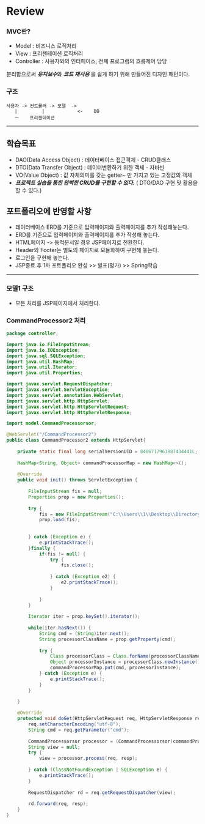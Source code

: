 # Review
### MVC란?
- Model : 비즈니스 로직처리
- View : 프리젠테이션 로직처리
- Controller : 사용자와의 인터페이스, 전체 프로그램의 흐름제어 담당


분리함으로써 ***유지보수***와  ***코드 재사용*** 을 쉽게 하기 위해 만들어진 디자인 패턴이다.

### 구조
```
사용자 -> 컨트롤러 -> 모델  ->
   |         |            <-    DB
   ㅡ    프리젠테이션

```




-----------------------------------------------------

## 학습목표
- DAO(Data Access Object) : 데이터베이스 접근객체 - CRUD클래스
- DTO(Data Transfer Object) : 데이터변환하기 위한 객체 - 자바빈
- VO(Value Object) : 값 자체의미를 갖는 getter~ 만 가지고 있는 고정값의 객체
- ***프로젝트 실습을 통한 완벽한 CRUD를 구현할 수 있다.***  ( DTO/DAO 구현 및 활용을 할 수 있다.)

## 포트폴리오에 반영할 사항
- 데이터베이스 ERD를 기준으로 입력페이지와 출력페이지를 추가 작성해놓는다.
- ERD를 기준으로 입력페이지와 출력페이지를 추가 작성해 놓는다.
- HTML페이지 -> 동적문서일 경우 JSP페이지로 전환한다.
- Header와 Footer는 별도의 페이지로 모듈화하여 구현해 놓는다.
- 로그인을 구현해 놓는다.
- JSP종료 후 1차 포트폴리오 완성 >> 발표(평가) >> Spring학습

--------------------------------------------------------------


### 모델1 구조
- 모든 처리를 JSP페이지에서 처리한다.

### CommandProcessor2 처리
```java
package controller;

import java.io.FileInputStream;
import java.io.IOException;
import java.sql.SQLException;
import java.util.HashMap;
import java.util.Iterator;
import java.util.Properties;

import javax.servlet.RequestDispatcher;
import javax.servlet.ServletException;
import javax.servlet.annotation.WebServlet;
import javax.servlet.http.HttpServlet;
import javax.servlet.http.HttpServletRequest;
import javax.servlet.http.HttpServletResponse;

import model.CommandProcessorsor;

@WebServlet("/CommandProcessor2")
public class CommandProcessor2 extends HttpServlet{
	
	private static final long serialVersionUID = 8466717961887434441L;
	
	HashMap<String, Object> commandProcessorMap = new HashMap<>();
	
	@Override
	public void init() throws ServletException {
		
		FileInputStream fis = null;
		Properties prop = new Properties();
		
		try {
			fis = new FileInputStream("C:\\Users\\1\\Desktop\\Directory-Hoony\\Jsp\\Ch12\\WebContent\\WEB-INF\\command.prop");	
			prop.load(fis);
			
			
		} catch (Exception e) {
			e.printStackTrace();
		}finally {
			if(fis != null) {
				try {
					fis.close();
					
				} catch (Exception e2) {
					e2.printStackTrace();
				}
				
			}
		}
		
		Iterator iter = prop.keySet().iterator();
		
		while(iter.hasNext()) {
			String cmd = (String)iter.next();
			String processorClassName = prop.getProperty(cmd);
			
			try {
				Class processorClass = Class.forName(processorClassName);
				Object processorInstance = processorClass.newInstance();
				commandProcessorMap.put(cmd, processorInstance);
			} catch (Exception e) {
				e.printStackTrace();
			}
		}
		
	}

	@Override
	protected void doGet(HttpServletRequest req, HttpServletResponse resp) throws ServletException, IOException {
		req.setCharacterEncoding("utf-8");
		String cmd = req.getParameter("cmd");
		
		CommandProcessorsor processor = (CommandProcessorsor)commandProcessorMap.get(cmd);
		String view = null;
		try {
			view = processor.process(req, resp);
			
		} catch (ClassNotFoundException | SQLException e) {
			e.printStackTrace();
		}
		
		RequestDispatcher rd = req.getRequestDispatcher(view);
				
		rd.forward(req, resp);
	}
}

```






